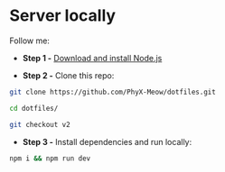 # Server locally

Follow me:

- **Step 1 -** [Download and install Node.js](https://nodejs.org/en/download/)

- **Step 2 -** Clone this repo:

```bash
git clone https://github.com/PhyX-Meow/dotfiles.git

cd dotfiles/

git checkout v2
```

- **Step 3 -** Install dependencies and run locally:

```bash
npm i && npm run dev
```
